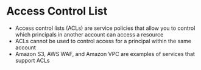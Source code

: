
# Access Control List
- Access control lists (ACLs) are service policies that allow you to control which principals in another account can 
  access a resource
- ACLs cannot be used to control access for a principal within the same account
- Amazon S3, AWS WAF, and Amazon VPC are examples of services that support ACLs